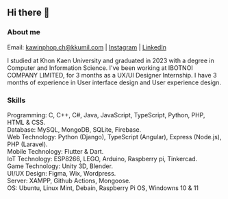 ## Hi there 👋

### About me

Email: kawinphop.ch@kkumil.com | [Instagram](https://www.instagram.com/kawin101x/) | [LinkedIn](https://www.linkedin.com/in/kawin101/)

I studied at Khon Kaen University and graduated in 2023 with a degree in Computer and Information Science. I've been working at IBOTNOI COMPANY LIMITED, for 3 months as a UX/UI Designer Internship. I have 3 months of experience in User interface design and User experience design.

### Skills
Programming: C, C++, C#, Java, JavaScript, TypeScript, Python, PHP, HTML & CSS. \
Database: MySQL, MongoDB, SQLite, Firebase. \
Web Technology: Python (Django), TypeScript (Angular), Express (Node.js), PHP (Laravel). \
Mobile Technology: Flutter & Dart. \
IoT Technology: ESP8266, LEGO, Arduino, Raspberry pi, Tinkercad. \
Game Technology: Unity 3D, Blender. \
UI/UX Design: Figma, Wix, Wordpress. \
Server: XAMPP, Github Actions, Mongoose. \
OS: Ubuntu, Linux Mint, Debain, Raspberry Pi OS, Windowns 10 & 11
